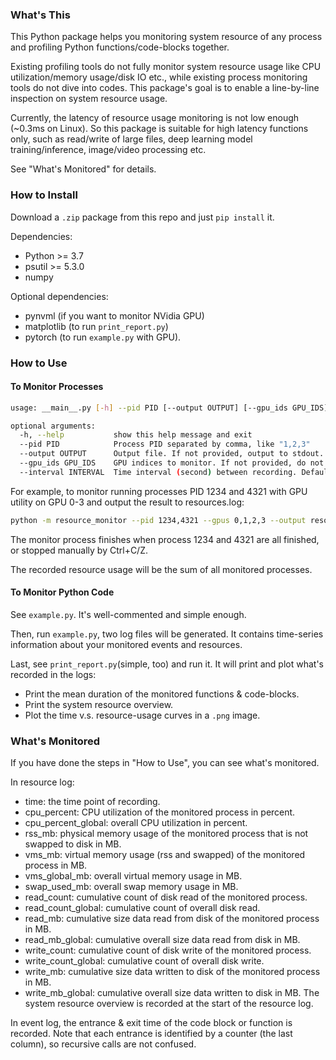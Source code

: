 ### What's This

This Python package helps you monitoring system resource of any process and profiling Python functions/code-blocks together.

Existing profiling tools do not fully monitor system resource usage like CPU utilization/memory usage/disk IO etc., while existing process monitoring tools do not dive into codes. This package's goal is to enable a line-by-line inspection on system resource usage.

Currently, the latency of resource usage monitoring is not low enough (~0.3ms on Linux). So this package is suitable for high latency functions only, such as read/write of large files, deep learning model training/inference, image/video processing etc.

See "What's Monitored" for details.

### How to Install

Download a `.zip` package from this repo and just `pip install` it.

Dependencies:
* Python >= 3.7
* psutil >= 5.3.0
* numpy

Optional dependencies:
* pynvml (if you want to monitor NVidia GPU)
* matplotlib (to run `print_report.py`)
* pytorch (to run `example.py` with GPU).

### How to Use
#### To Monitor Processes
```sh
usage: __main__.py [-h] --pid PID [--output OUTPUT] [--gpu_ids GPU_IDS] [--interval INTERVAL]

optional arguments:
  -h, --help           show this help message and exit
  --pid PID            Process PID separated by comma, like "1,2,3"
  --output OUTPUT      Output file. If not provided, output to stdout.
  --gpu_ids GPU_IDS    GPU indices to monitor. If not provided, do not monitor GPUs.
  --interval INTERVAL  Time interval (second) between recording. Defaults to 1.0
```

For example, to monitor running processes PID 1234 and 4321 with GPU utility on GPU 0-3 and output the result to resources.log:

```sh
python -m resource_monitor --pid 1234,4321 --gpus 0,1,2,3 --output resources.log
```

The monitor process finishes when process 1234 and 4321 are all finished, or stopped manually by Ctrl+C/Z.

The recorded resource usage will be the sum of all monitored processes.

#### To Monitor Python Code
See `example.py`. It's well-commented and simple enough.

Then, run `example.py`, two log files will be generated. It contains time-series information about your monitored events and resources.

Last, see `print_report.py`(simple, too) and run it. It will print and plot what's recorded in the logs:
* Print the mean duration of the monitored functions & code-blocks.
* Print the system resource overview.
* Plot the time v.s. resource-usage curves in a `.png` image.

### What's Monitored

If you have done the steps in "How to Use", you can see what's monitored.

In resource log:
* time: the time point of recording.
* cpu_percent: CPU utilization of the monitored process in percent.
* cpu_percent_global: overall CPU utilization in percent.
* rss_mb: physical memory usage of the monitored process that is not swapped to disk in MB.
* vms_mb: virtual memory usage (rss and swapped) of the monitored process in MB.
* vms_global_mb: overall virtual memory usage in MB.
* swap_used_mb: overall swap memory usage in MB.
* read_count: cumulative count of disk read of the monitored process.
* read_count_global: cumulative count of overall disk read.
* read_mb: cumulative size data read from disk of the monitored process in MB.
* read_mb_global: cumulative overall size data read from disk in MB.
* write_count: cumulative count of disk write of the monitored process.
* write_count_global: cumulative count of overall disk write.
* write_mb: cumulative size data written to disk of the monitored process in MB.
* write_mb_global: cumulative overall size data written to disk in MB.
The system resource overview is recorded at the start of the resource log.

In event log, the entrance & exit time of the code block or function is recorded. Note that each entrance is identified by a counter (the last column), so recursive calls are not confused.
